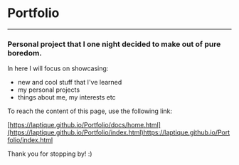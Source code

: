 # Portfolio
_______
### Personal project that I one night decided to make out of pure boredom. 
In here I will focus on showcasing:
- new and cool stuff that I've learned
- my personal projects
- things about me, my interests etc
  
To reach the content of this page, use the following link:

[https://laptique.github.io/Portfolio/docs/home.html](https://laptique.github.io/Portfolio/index.html)https://laptique.github.io/Portfolio/index.html


Thank you for stopping by! :) 
